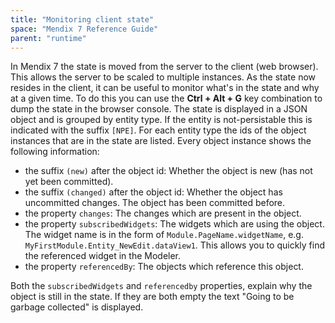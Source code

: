 ```yaml
---
title: "Monitoring client state"
space: "Mendix 7 Reference Guide"
parent: "runtime"
---
```


In Mendix 7 the state is moved from the server to the client (web browser). This allows the server to be scaled to multiple instances. As the state now resides in the client, it can be useful to monitor what's in the state and why at a given time.
To do this you can use the **Ctrl + Alt + G** key combination to dump the state in the browser console. The state is displayed in a JSON object and is grouped by entity type. If the entity is not-persistable this is indicated with the suffix `[NPE]`.
For each entity type the ids of the object instances that are in the state are listed. Every object instance shows the following information:
* the suffix `(new)` after the object id: Whether the object is new (has not yet been committed).
* the suffix `(changed)` after the object id: Whether the object has uncommitted changes. The object has been committed before.
* the property `changes`: The changes which are present in the object.
* the property `subscribedWidgets`: The widgets which are using the object. The widget name is in the form of `Module.PageName.widgetName`, e.g. `MyFirstModule.Entity_NewEdit.dataView1`. This allows you to quickly find the referenced widget in the Modeler.
* the property `referencedBy`: The objects which reference this object.

Both the `subscribedWidgets` and `referencedby` properties, explain why the object is still in the state. If they are both empty the text "Going to be garbage collected" is displayed.